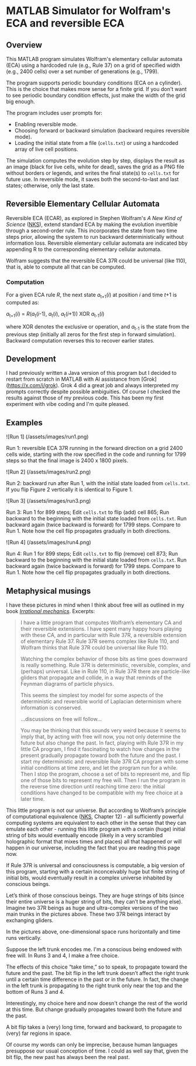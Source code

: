 # MATLAB Simulator for Wolfram's ECA and reversible ECA

## Overview

This MATLAB program simulates Wolfram's elementary cellular automata (ECA) using a hardcoded rule (e.g., Rule 37) on a grid of specified width (e.g., 2400 cells) over a set number of generations (e.g., 1799).

The program supports periodic boundary conditions (ECA on a cylinder). This is the choice that makes more sense for a finite grid. If you don't want to see periodic boundary condition effects, just make the width of the grid big enough.

The program includes user prompts for:

- Enabling reversible mode.
- Choosing forward or backward simulation (backward requires reversible mode).
- Loading the initial state from a file (`cells.txt`) or using a hardcoded array of live cell positions.

The simulation computes the evolution step by step, displays the result as an image (black for live cells, white for dead), saves the grid as a PNG file without borders or legends, and writes the final state(s) to `cells.txt` for future use. In reversible mode, it saves both the second-to-last and last states; otherwise, only the last state.

## Reversible Elementary Cellular Automata

Reversible ECA (ECAR), as explored in Stephen Wolfram's *A New Kind of Science* ([NKS](https://www.wolframscience.com/nks/)), extend standard ECA by making the evolution invertible through a second-order rule. This incorporates the state from two time steps prior, allowing the system to run backward deterministically without information loss. Reversible elementary cellular automata are indicated bby appending R to the corresponding elementary cellular automata.

Wolfram suggests that the reversible ECA 37R could be universal (like 110), that is, able to compute all that can be computed.

### Computation

For a given ECA rule _R_, the next state _a_<sub>t+1</sub>(_i_) at position _i_ and time _t_+1 is computed as:

_a_<sub>t+1</sub>(_i_) = _R_(_a_<sub>t</sub>(_i_-1), _a_<sub>t</sub>(_i_), _a_<sub>t</sub>(_i_+1)) XOR _a_<sub>t-1</sub>(_i_)

where XOR denotes the exclusive or operation, and _a_<sub>t-1</sub> is the state from the previous step (initially all zeros for the first step in forward simulation). Backward computation reverses this to recover earlier states.

## Development

I had previously written a Java version of this program but I decided to restart from scratch in MATLAB with AI assistance from [Grok] (https://x.com/i/grok). Grok 4 did a great job and always interpreted my prompts correctly despite possible ambiguities. Of course I checked the results against those of my previous code. This has been my first experiment with vibe coding and I'm quite pleased.

## Examples

![Run 1] (/assets/images/run1.png)

Run 1: reversible ECA 37R running in the forward direction on a grid 2400 cells wide, starting with the row specified in the code and running for 1799 steps so that the final image is 2400 x 1800 pixels.

![Run 2] (/assets/images/run2.png)

Run 2: backward run after Run 1, with the initial state loaded from `cells.txt`. If you flip Figure 2 vertically it is identical to Figure 1.

![Run 3] (/assets/images/run3.png)

Run 3: Run 1 for 899 steps; Edit `cells.txt` to flip (add) cell 865; Run backward to the beginning with the initial state loaded from `cells.txt`. Run backward again (twice backward is forward) for 1799 steps. Compare to Run 1. Note how the cell flip propagates gradually in both directions.

![Run 4] (/assets/images/run4.png)

Run 4: Run 1 for 899 steps; Edit `cells.txt` to flip (remove) cell 873; Run backward to the beginning with the initial state loaded from `cells.txt`. Run backward again (twice backward is forward) for 1799 steps. Compare to Run 1. Note how the cell flip propagates gradually in both directions.

## Metaphysical musings

I have these pictures in mind when I think about free will as outlined in my book [*Irrational mechanics*](https://www.turingchurch.com/p/irrational-mechanics). Excerpts:

> I have a little program that computes Wolfram’s elementary CA and their reversible extensions. I have spent many happy hours playing with these CA, and in particular with Rule 37R, a reversible extension of elementary Rule 37. Rule 37R seems complex like Rule 110, and Wolfram thinks that Rule 37R could be universal like Rule 110.
> 
> Watching the complex behavior of those bits as time goes downward is really something. Rule 37R is deterministic, reversible, complex, and (perhaps) universal. Like in Rule 110, in Rule 37R there are particle-like gliders that propagate and collide, in a way that reminds of the Feynman diagrams of particle physics.
> 
> This seems the simplest toy model for some aspects of the deterministic and reversible world of Laplacian determinism where information is conserved.
> 
> ...discussions on free will follow...
> 
> You may be thinking that this sounds very weird because it seems to imply that, by acting with free will now, you not only determine the future but also change the past. In fact, playing with Rule 37R in my little CA program, I find it fascinating to watch how changes in the present gradually propagate toward both the future and the past. I start my deterministic and reversible Rule 37R CA program with some initial conditions at time zero, and let the program run for a while. Then I stop the program, choose a set of bits to represent me, and flip one of those bits to represent my free will. Then I run the program in the reverse time direction until reaching time zero: the initial conditions have changed to be compatible with my free choice at a later time.

This little program is not our universe. But according to Wolfram’s principle of computational equivalence ([NKS](https://www.wolframscience.com/nks/), Chapter 12) - all sufficiently powerful computing systems are equivalent to each other in the sense that they can emulate each other - running this little program with a certain (huge) initial string of bits would eventually encode (likely in a very scrambled holographic format that mixes times and places) all that happened or will happen in our universe, including the fact that you are reading this page now.

If Rule 37R is universal and consciousness is computable, a big version of this program, starting with a certain inconceivably huge but finite string of initial bits, would eventually result in a complex universe inhabited by conscious beings.

Let’s think of those conscious beings. They are huge strings of bits (since their entire universe is a huger string of bits, they can’t be anything else). Imagine two 37R beings as huge and ultra-complex versions of the two main trunks in the pictures above. These two 37R beings interact by exchanging gliders.

In the pictures above, one-dimensional space runs horizontally and time runs vertically.

Suppose the left trunk encodes me. I'm a conscious being endowed with free will. In Runs 3 and 4, I make a free choice.

The effects of this choice “take time,” so to speak, to propagate toward the future and the past. The bit flip in the left trunk doesn’t affect the right trunk until a certain time difference in the past or in the future. In fact, the change in the left trunk is propagating to the right trunk only near the top and the bottom of Runs 3 and 4.

Interestingly, my choice here and now doesn't change the rest of the world at this time. But change gradually propagates toward both the future and the past.


A bit flip takes a (very) long time, forward and backward, to propagate to (very) far regions in space.

Of course my words can only be imprecise, because human languages presuppose our usual conception of time. I could as well say that, given the bit flip, the new past has always been the real past.
